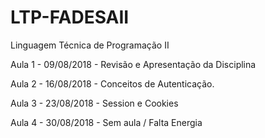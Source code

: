 # LTP-FADESAII
Linguagem Técnica de Programação II

Aula 1 - 09/08/2018 - Revisão e Apresentação da Disciplina

Aula 2 - 16/08/2018 - Conceitos de Autenticação.

Aula 3 - 23/08/2018 - Session e Cookies

Aula 4 - 30/08/2018 - Sem aula / Falta Energia
